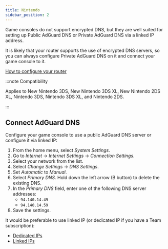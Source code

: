 ```yaml
---
title: Nintendo
sidebar_position: 2
---
```


Game consoles do not support encrypted DNS, but they are well suited for setting up Public AdGuard DNS or Private AdGuard DNS via a linked IP address.

It is likely that your router supports the use of encrypted DNS servers, so you can always configure Private AdGuard DNS on it and connect your game console to it.

[How to configure your router](/private-dns/connect-devices/routers/routers.md)

:::note Compatibility

Applies to New Nintendo 3DS, New Nintendo 3DS XL, New Nintendo 2DS XL, Nintendo 3DS, Nintendo 3DS XL, and Nintendo 2DS.

:::

## Connect AdGuard DNS

Configure your game console to use a public AdGuard DNS server or configure it via linked IP:

1. From the home menu, select *System Settings*.
1. Go to *Internet* → *Internet Settings* → *Connection Settings*.
1. Select your network from the list.
1. Select *Change Settings* → *DNS Settings*.
1. Set *Automatic* to *Manual*.
1. Select *Primary DNS*. Hold down the left arrow (B button) to delete the existing DNS.
1. In the *Primary DNS* field, enter one of the following DNS server addresses:
    - `94.140.14.49`
    - `94.140.14.59`
1. Save the settings.

It would be preferable to use linked IP (or dedicated IP if you have a Team subscription):

- [Dedicated IPs](/private-dns/connect-devices/other-options/dedicated-ip.md)
- [Linked IPs](/private-dns/connect-devices/other-options/linked-ip.md)
